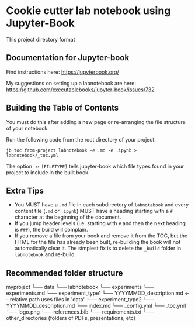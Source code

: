 # Cookie cutter lab notebook using Jupyter-Book

This project directory format 

## Documentation for Jupyter-book

Find instructions here: https://jupyterbook.org/

My suggestions on setting up a labnotebook are here: https://github.com/executablebooks/jupyter-book/issues/732

## Building the Table of Contents

You must do this after adding a new page or re-arranging the file structure of your notebook.

Run the following code from the root directory of your project.

```
jb toc from-project labnotebook -e .md -e .ipynb > labnotebook/_toc.yml
```

The option `-e [FILETYPE]` tells jupyter-book which file types found in your project to include in the built book.

## Extra Tips

- You MUST have a `.md` file in each subdirectory of `labnotebook` and every content file (`.md` or `.ipynb`) MUST have a heading starting with a `#` character at the beginning of the document.
- If you jump header levels (i.e. starting with `#` and then the next heading is `###`), the build will complain.
- If you remove a file from your book and remove it from the TOC, but the HTML for the file has already been built, re-building the book will not automatically clear it. The simplest fix is to delete the `_build` folder in `labnotebook` and re-build.


## Recommended folder structure

myproject
└── data
└── labnotebook
     └── experiments
         └── experiments.md
         └── experiment_type1
             └── YYYYMMDD_description.md <-- relative path uses files in 'data'
         └── experiment_type2
             └── YYYYMMDD_description.md
     └── index.md
     └── _config.yml
     └── _toc.yml
     └── logo.png
     └── references.bib
     └── requirements.txt
└──  other_directories (folders of PDFs, presentations, etc)
